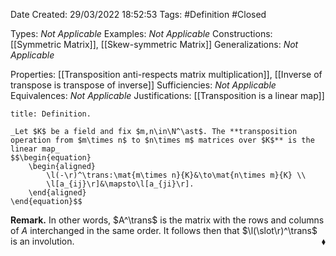 <div class="topSpace"></div>

Date Created: 29/03/2022 18:52:53
Tags: #Definition #Closed 

Types: _Not Applicable_
Examples: _Not Applicable_
Constructions: [[Symmetric Matrix]], [[Skew-symmetric Matrix]]
Generalizations: _Not Applicable_

Properties: [[Transposition anti-respects matrix multiplication]], [[Inverse of transpose is transpose of inverse]]
Sufficiencies: _Not Applicable_
Equivalences: _Not Applicable_
Justifications: [[Transposition is a linear map]]

``` ad-Definition
title: Definition.

_Let $K$ be a field and fix $m,n\in\N^\ast$. The **transposition operation from $m\times n$ to $n\times m$ matrices over $K$** is the linear map_
$$\begin{equation}
    \begin{aligned}
        \l(-\r)^\trans:\mat{m\times n}{K}&\to\mat{n\times m}{K} \\
        \l[a_{ij}\r]&\mapsto\l[a_{ji}\r].
    \end{aligned}
\end{equation}$$

```

**Remark.** In other words, $A^\trans$ is the matrix with the rows and columns of $A$ interchanged in the same order. It follows then that $\l(\slot\r)^\trans$ is an involution.<span style="float:right;">$\blacklozenge$</span>
